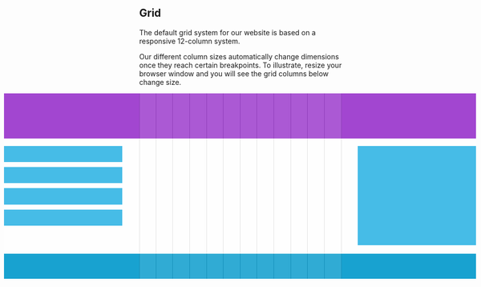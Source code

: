 ## Grid

The default grid system for our website is based on a responsive 12-column system.

Our different column sizes automatically change dimensions once they reach certain breakpoints. To illustrate, resize your browser window and you will see the grid columns below change size.

<html><head>
<meta name="viewport" content="width=device-width, initial-scale=1.0">
<style>
* {
    box-sizing:border-box;
}
.gridwrapper {
    overflow:auto;
    position:relative;
    height:250px;
}
.gridcontent {
    width:8.33%;
    margin:0;
    border-right:1px solid grey;
    height:100%;
    float:left;
    background-color:#84c754;
    background-color:#f1f1f1;
}
</style>
</head>
<body>

<div style="position:absolute;opacity:0.9;width:auto;left:8px;right:10px;">
<div class="gridcontainer">
<div class="gridwrapper" style="height:90px;">
<div class="gridcontent" style="width:100%;background:#9933cc;border-right-color:transparent;">
</div>
</div>
<div class="gridwrapper" style="height:230px;">
  <div class="gridcontent" style="background-color:#ffffff;border:none;width:25%;padding-top:15px;">
    <div style="background-color:#33b5e5;border:none;width:100%;height:15%;margin-bottom:10px;"></div>
    <div style="background-color:#33b5e5;border:none;width:100%;height:15%;margin-bottom:10px;"></div>
    <div style="background-color:#33b5e5;border:none;width:100%;height:15%;margin-bottom:10px;"></div>
    <div style="background-color:#33b5e5;border:none;width:100%;height:15%;"></div>
  </div>
  <div class="gridcontent" style="background-color:#ffffff;border:none;"></div>
  <div class="gridcontent" style="background-color:#ffffff;border:none;"></div>
  <div class="gridcontent" style="background-color:#ffffff;border:none;"></div>
  <div class="gridcontent" style="background-color:#ffffff;border:none;"></div>
  <div class="gridcontent" style="background-color:#ffffff;border:none;"></div>
  <div class="gridcontent" style="background-color:#ffffff;border:none;"></div>
  <div class="gridcontent" style="background-color:#ffffff;border:none;width:25%;padding-top:15px;">
    <div style="background-color:#33b5e5;border:none;width:100%;height:92%;"></div>
  </div>
</div>
<div class="gridwrapper" style="height:50px;">
  <div class="gridcontent" style="width:100%;background:#0099cc;border-right-color:transparent;">
  </div>
</div>

</div>
</div>
<div class="gridcontainer" style="opacity:0.1;">
<div class="gridwrapper" style="height:370px;">
  <div class="gridcontent" style="background-color:#ffffff;border-right:1px solid #000000;border-left:1px solid #000000;"></div>
  <div class="gridcontent" style="background-color:#ffffff;border-right:1px solid #000000;"></div>
  <div class="gridcontent" style="background-color:#ffffff;border-right:1px solid #000000;"></div>
  <div class="gridcontent" style="background-color:#ffffff;border-right:1px solid #000000;"></div>
  <div class="gridcontent" style="background-color:#ffffff;border-right:1px solid #000000;"></div>
  <div class="gridcontent" style="background-color:#ffffff;border-right:1px solid #000000;"></div>
  <div class="gridcontent" style="background-color:#ffffff;border-right:1px solid #000000;"></div>
  <div class="gridcontent" style="background-color:#ffffff;border-right:1px solid #000000;"></div>
  <div class="gridcontent" style="background-color:#ffffff;border-right:1px solid #000000;"></div>
  <div class="gridcontent" style="background-color:#ffffff;border-right:1px solid #000000;"></div>
  <div class="gridcontent" style="background-color:#ffffff;border-right:1px solid #000000;"></div>
  <div class="gridcontent" style="background-color:#ffffff;border-right:1px solid #000000;"></div>
</div>
</div>

</body></html>
